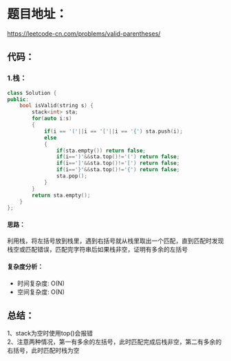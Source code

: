 # 题目地址：
https://leetcode-cn.com/problems/valid-parentheses/
## 代码：
### 1.栈：
```C++
class Solution {
public:
    bool isValid(string s) {
        stack<int> sta;
        for(auto i:s)
        {
            if(i == '('||i == '['||i == '{') sta.push(i);
            else
            {
                if(sta.empty()) return false;
                if(i==')'&&sta.top()!='(') return false;
                if(i==']'&&sta.top()!='[') return false;
                if(i=='}'&&sta.top()!='{') return false;
                sta.pop();
            }
        }
        return sta.empty();
    }
};
```
#### 思路：
利用栈，将左括号放到栈里，遇到右括号就从栈里取出一个匹配，直到匹配时发现栈空或匹配错误，匹配完字符串后如果栈非空，证明有多余的左括号
#### 复杂度分析：
- 时间复杂度: O(N)
- 空间复杂度: O(N)

## 总结：
1、stack为空时使用top()会报错  
2、注意两种情况，第一有多余的左括号，此时匹配完成后栈非空，第二有多余的右括号，此时匹配时栈为空
